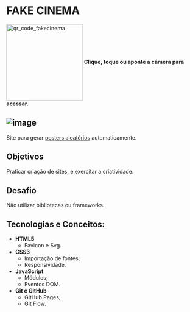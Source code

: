 # FAKE CINEMA

<a href="https://gileadeteixeira.github.io/fake-cinema/" target="_blank" ><img width="200px" align="center" src="https://user-images.githubusercontent.com/77688036/129353128-5d572e90-8f3a-4f30-984a-988a3171d6f3.png" alt="qr_code_fakecinema"></a> **Clique, toque ou aponte a câmera para acessar.**


![image](https://user-images.githubusercontent.com/77688036/126782425-8a893d18-3483-4185-b666-befdd6bf7b1a.png)
---
Site para gerar [posters aleatórios](https://via.placeholder.com) automaticamente.

## Objetivos
Praticar criação de sites, e exercitar a criatividade.

## Desafio
Não utilizar bibliotecas ou frameworks.

## Tecnologias e Conceitos:
  - **HTML5**
    - Favicon e Svg.
  - **CSS3**
    - Importação de fontes;
    - Responsividade.
  - **JavaScript**
    - Módulos;
    - Eventos DOM.
  - **Git e GitHub**
    - GitHub Pages;
    - Git Flow.
